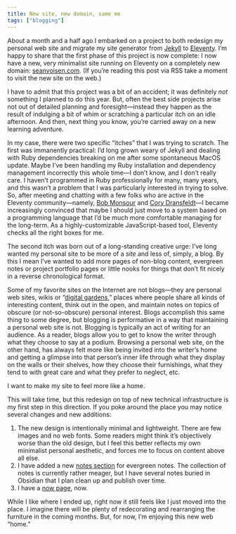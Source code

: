 ```yaml
---
title: New site, new domain, same me
tags: ["blogging"]
---
```


About a month and a half ago I embarked on a project to both redesign my personal web site and migrate my site generator from [Jekyll](https://jekyllrb.com/) to [Eleventy](https://11ty.dev). I’m happy to share that the first phase of this project is now complete: I now have a new, very minimalist site running on Eleventy on a completely new domain: [seanvoisen.com](https://seanvoisen.com). (If you’re reading this post via RSS take a moment to visit the new site on the web.)

I have to admit that this project was a bit of an accident; it was definitely *not* something I planned to do this year. But, often the best side projects arise not out of detailed planning and foresight—instead they happen as the result of indulging a bit of whim or scratching a particular itch on an idle afternoon. And then, next thing you know, you’re carried away on a new learning adventure.

In my case, there were two specific “itches” that I was trying to scratch. The first was immanently practical: I’d long grown weary of Jekyll and dealing with Ruby dependencies breaking on me after some spontaneous MacOS update. Maybe I’ve been handling my Ruby installation and dependency management incorrectly this whole time—I don’t know, and I don’t really care. I haven’t programmed in Ruby professionally for many, many years, and this wasn’t a problem that I was particularly interested in trying to solve. So, after meeting and chatting with a few folks who are active in the Eleventy community—namely, [Bob Monsour](https://bobmonsour.com/) and [Cory Dransfeldt](https://coryd.dev)—I became increasingly convinced that maybe I should just move to a system based on a programming language that I’d be much more comfortable managing for the long-term. As a highly-customizable JavaScript-based tool, Eleventy checks all the right boxes for me.

The second itch was born out of a long-standing creative urge: I’ve long wanted my personal site to be more of a *site* and less of, simply, a blog. By this I mean I’ve wanted to add more pages of non-blog content, evergreen notes or project portfolio pages or little nooks for things that don’t fit nicely in a reverse chronological format. 

Some of my favorite sites on the Internet are not blogs—they are personal web sites, wikis or “[digital gardens](https://maggieappleton.com/garden-history),” places where people share all kinds of interesting content, think out in the open, and maintain notes on topics of obscure (or not-so-obscure) personal interest. Blogs accomplish this same thing to some degree, but blogging is performative in a way that maintaining a personal web site is not. Blogging is typically an act of writing for an audience. As a reader, blogs allow you to get to know the writer through what they choose to say at a podium. Browsing a personal web site, on the other hand, has always felt more like being invited into the writer’s home and getting a glimpse into that person’s inner life through what they display on the walls or their shelves, how they choose their furnishings, what they tend to with great care and what they prefer to neglect, etc. 

I want to make my site to feel more like a home. 

This will take time, but this redesign on top of new technical infrastructure is my first step in this direction. If you poke around the place you may notice several changes and new additions:

1. The new design is intentionally minimal and lightweight. There are few images and no web fonts. Some readers might think it’s objectively worse than the old design, but I feel this better reflects my own minimalist personal aesthetic, and forces me to focus on content above all else.
2. I have added a new [notes section](/notes) for evergreen notes. The collection of notes is currently rather meager, but I have several notes buried in Obsidian that I plan clean up and publish over time.
3. I have a [now page](/now), now.

While I like where I ended up, right now it still feels like I just moved into the place. I imagine there will be plenty of redecorating and rearranging the furniture in the coming months. But, for now, I’m enjoying this new web “home.”